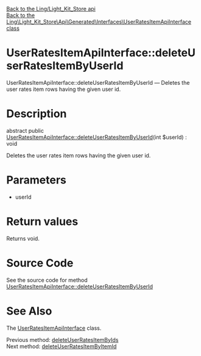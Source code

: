 [Back to the Ling/Light_Kit_Store api](https://github.com/lingtalfi/Light_Kit_Store/blob/master/doc/api/Ling/Light_Kit_Store.md)<br>
[Back to the Ling\Light_Kit_Store\Api\Generated\Interfaces\UserRatesItemApiInterface class](https://github.com/lingtalfi/Light_Kit_Store/blob/master/doc/api/Ling/Light_Kit_Store/Api/Generated/Interfaces/UserRatesItemApiInterface.md)


UserRatesItemApiInterface::deleteUserRatesItemByUserId
================



UserRatesItemApiInterface::deleteUserRatesItemByUserId — Deletes the user rates item rows having the given user id.




Description
================


abstract public [UserRatesItemApiInterface::deleteUserRatesItemByUserId](https://github.com/lingtalfi/Light_Kit_Store/blob/master/doc/api/Ling/Light_Kit_Store/Api/Generated/Interfaces/UserRatesItemApiInterface/deleteUserRatesItemByUserId.md)(int $userId) : void




Deletes the user rates item rows having the given user id.




Parameters
================


- userId

    


Return values
================

Returns void.








Source Code
===========
See the source code for method [UserRatesItemApiInterface::deleteUserRatesItemByUserId](https://github.com/lingtalfi/Light_Kit_Store/blob/master/Api/Generated/Interfaces/UserRatesItemApiInterface.php#L286-L286)


See Also
================

The [UserRatesItemApiInterface](https://github.com/lingtalfi/Light_Kit_Store/blob/master/doc/api/Ling/Light_Kit_Store/Api/Generated/Interfaces/UserRatesItemApiInterface.md) class.

Previous method: [deleteUserRatesItemByIds](https://github.com/lingtalfi/Light_Kit_Store/blob/master/doc/api/Ling/Light_Kit_Store/Api/Generated/Interfaces/UserRatesItemApiInterface/deleteUserRatesItemByIds.md)<br>Next method: [deleteUserRatesItemByItemId](https://github.com/lingtalfi/Light_Kit_Store/blob/master/doc/api/Ling/Light_Kit_Store/Api/Generated/Interfaces/UserRatesItemApiInterface/deleteUserRatesItemByItemId.md)<br>

